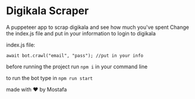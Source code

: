 # Digikala Scraper
A puppeteer app to scrap digikala and see how much you've spent
Change the index.js file and put in your information to login to digikala

index.js file:

`await bot.crawl("email", "pass"); //put in your info`

before running the project run  `npm i` in your command line


to run the bot type in `npm run start`

made with ♥ by Mostafa
